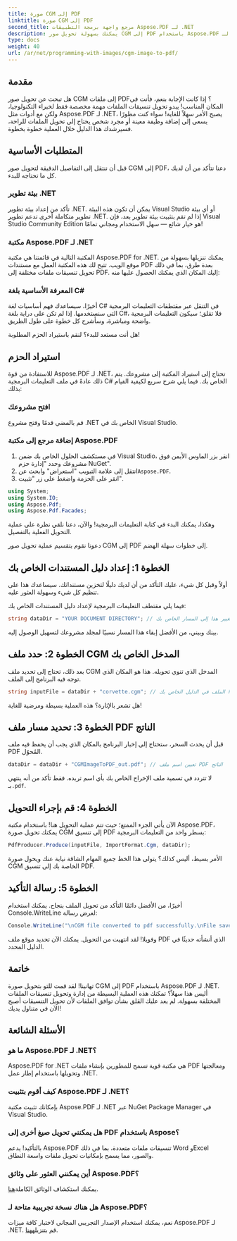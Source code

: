 ```yaml
---
title: صورة CGM إلى PDF
linktitle: صورة CGM إلى PDF
second_title: مرجع واجهة برمجة التطبيقات Aspose.PDF لـ .NET
description: يمكنك بسهولة تحويل صور CGM إلى PDF باستخدام Aspose.PDF لـ .NET. اتبع هذا الدليل البسيط خطوة بخطوة لتبسيط عملية تحويل الملفات.
type: docs
weight: 40
url: /ar/net/programming-with-images/cgm-image-to-pdf/
---
```

## مقدمة

هل تبحث عن تحويل صور CGM إلى ملفات PDF؟ إذا كانت الإجابة بنعم، فأنت في المكان المناسب! يبدو تحويل تنسيقات الملفات مهمة مخصصة فقط لخبراء التكنولوجيا، ولكن مع أدوات مثل Aspose.PDF لـ .NET، يصبح الأمر سهلاً للغاية! سواء كنت مطورًا يسعى إلى إضافة وظيفة معينة أو مجرد شخص يحتاج إلى تحويل الملفات للراحة، فسيرشدك هذا الدليل خلال العملية خطوة بخطوة.

## المتطلبات الأساسية

قبل أن ننتقل إلى التفاصيل الدقيقة لتحويل صور CGM إلى PDF، دعنا نتأكد من أن لديك كل ما تحتاجه للبدء.

### بيئة تطوير .NET

تأكد من إعداد بيئة تطوير .NET. يمكن أن تكون هذه البيئة Visual Studio أو أي بيئة تطوير متكاملة أخرى تدعم تطوير .NET. إذا لم تقم بتثبيت بيئة تطوير بعد، فإن Visual Studio Community Edition هو خيار شائع — سهل الاستخدام ومجاني تمامًا!

### مكتبة Aspose.PDF لـ .NET

المكتبة التالية في قائمتنا هي مكتبة Aspose.PDF for .NET. يمكنك تنزيلها بسهولة من موقع الويب. تتيح لك هذه المكتبة العمل مع مستندات PDF بعدة طرق، بما في ذلك تحويل تنسيقات ملفات مختلفة إلى PDF. إليك المكان الذي يمكنك الحصول عليها منه:

### المعرفة الأساسية بلغة C#

أخيرًا، سيساعدك فهم أساسيات لغة C# في التنقل عبر مقتطفات التعليمات البرمجية التي سنستخدمها. إذا لم تكن على دراية بلغة C#، فلا تقلق؛ سيكون التعليمات البرمجية واضحة ومباشرة، وسأشرح كل خطوة على طول الطريق.

هل أنت مستعد للبدء؟ لنقم باستيراد الحزم المطلوبة!

## استيراد الحزم

للاستفادة من قوة Aspose.PDF لـ .NET، تحتاج إلى استيراد المكتبة إلى مشروعك. يتم ذلك عادةً في ملف التعليمات البرمجية C# الخاص بك. فيما يلي شرح سريع لكيفية القيام بذلك:

### افتح مشروعك

قم بالمضي قدمًا وفتح مشروع .NET الخاص بك في Visual Studio. 

### إضافة مرجع إلى مكتبة Aspose.PDF

1. في مستكشف الحلول الخاص بك ضمن Visual Studio، انقر بزر الماوس الأيمن فوق مشروعك وحدد "إدارة حزم NuGet".
2.  انتقل إلى علامة التبويب "استعراض" وابحث عن`Aspose.PDF`.
3. انقر على الحزمة واضغط على زر "تثبيت".

```csharp
using System;
using System.IO;
using Aspose.Pdf;
using Aspose.Pdf.Facades;
```

وهكذا، يمكنك البدء في كتابة التعليمات البرمجية! والآن، دعنا نلقي نظرة على عملية التحويل الفعلية بالتفصيل.

دعونا نقوم بتقسيم عملية تحويل صور CGM إلى PDF إلى خطوات سهلة الهضم.

## الخطوة 1: إعداد دليل المستندات الخاص بك

أولاً وقبل كل شيء، عليك التأكد من أن لديك دليلًا لتخزين مستنداتك. سيساعدك هذا على تنظيم كل شيء وسهولة العثور عليه. 

فيما يلي مقتطف التعليمات البرمجية لإعداد دليل المستندات الخاص بك:

```csharp
string dataDir = "YOUR DOCUMENT DIRECTORY"; // قم بتغيير هذا إلى المسار الخاص بك
```

بينك وبيني، من الأفضل إبقاء هذا المسار نسبيًا لمجلد مشروعك لتسهيل الوصول إليه.

## الخطوة 2: حدد ملف CGM المدخل الخاص بك

بعد ذلك، تحتاج إلى تحديد ملف CGM المدخل الذي تنوي تحويله. هذا هو المكان الذي توجه فيه البرنامج إلى الملف.

```csharp
string inputFile = dataDir + "corvette.cgm"; // تأكد من وجود هذا الملف في الدليل الخاص بك
```

هل تشعر بالإثارة؟ هذه العملية بسيطة ومرضية للغاية!

## الخطوة 3: تحديد مسار ملف PDF الناتج

قبل أن يحدث السحر، ستحتاج إلى إخبار البرنامج بالمكان الذي يجب أن يحفظ فيه ملف PDF المُحوّل.

```csharp
dataDir = dataDir + "CGMImageToPDF_out.pdf"; // تعيين اسم ملف PDF الناتج
```

 لا تتردد في تسمية ملف الإخراج الخاص بك بأي اسم تريده. فقط تأكد من أنه ينتهي بـ`.pdf`.

## الخطوة 4: قم بإجراء التحويل

الآن يأتي الجزء الممتع؛ حيث تتم عملية التحويل هنا! باستخدام مكتبة Aspose.PDF، يمكنك تحويل صورة CGM إلى تنسيق PDF بسطر واحد من التعليمات البرمجية:

```csharp
PdfProducer.Produce(inputFile, ImportFormat.Cgm, dataDir);
```

الأمر بسيط، أليس كذلك؟ يتولى هذا الخط جميع المهام الشاقة نيابة عنك ويحول صورة CGM الخاصة بك إلى تنسيق PDF.

## الخطوة 5: رسالة التأكيد

أخيرًا، من الأفضل دائمًا التأكد من تحويل الملف بنجاح. يمكنك استخدام Console.WriteLine لعرض رسالة:

```csharp
Console.WriteLine("\nCGM file converted to pdf successfully.\nFile saved at " + dataDir);
```

وفويلا! لقد انتهيت من التحويل. يمكنك الآن تحديد موقع ملف PDF الذي أنشأته حديثًا في الدليل المحدد.

## خاتمة

تهانينا! لقد قمت للتو بتحويل صورة CGM إلى PDF باستخدام Aspose.PDF لـ .NET. أليس هذا سهلاً؟ تمكنك هذه العملية البسيطة من إدارة وتحويل تنسيقات الملفات المختلفة بسهولة. لم يعد عليك القلق بشأن توافق الملفات لأن تحويل التنسيقات أصبح الآن في متناول يديك!

## الأسئلة الشائعة

### ما هو Aspose.PDF لـ .NET؟  
Aspose.PDF for .NET هي مكتبة قوية تسمح للمطورين بإنشاء ملفات PDF ومعالجتها وتحويلها باستخدام إطار عمل .NET.

### كيف أقوم بتثبيت Aspose.PDF لـ .NET؟  
بإمكانك تثبيت مكتبة Aspose.PDF لـ .NET عبر NuGet Package Manager في Visual Studio.

### هل يمكنني تحويل صيغ أخرى إلى PDF باستخدام Aspose؟  
بالتأكيد! يدعم Aspose.PDF تنسيقات ملفات متعددة، بما في ذلك Word وExcel والصور، مما يسمح بإمكانيات تحويل ملفات واسعة النطاق.

### أين يمكنني العثور على وثائق Aspose.PDF؟  
 يمكنك استكشاف الوثائق الكاملة[هنا](https://reference.aspose.com/pdf/net/).

### هل هناك نسخة تجريبية متاحة لـ Aspose.PDF؟  
 نعم، يمكنك استخدام الإصدار التجريبي المجاني لاختبار كافة ميزات Aspose.PDF لـ .NET. قم بتنزيله[هنا](https://releases.aspose.com/).